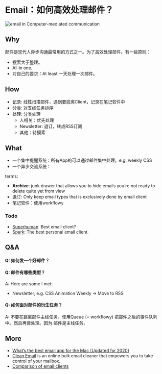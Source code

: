 # Email：如何高效处理邮件？

![email in Computer-mediated communication](https://i.imgur.com/UERjtLu.png)

## Why

邮件是现代人异步沟通最常用的方式之一。为了高效处理邮件，有一些原则：

- 搜索大于整理。
- All in one. 
- 对自己的要求：At least 一天处理一次邮件。


## How 

* 记录: 线性扫描邮件，遇到要脱离Client，记录在笔记软件中 
* 分类: 对支线任务排序
* 处理: 分类处理	
	* 人相关：优先处理
	* Newsletter: 退订，转成RSS订阅
	* 其他：待摸索


## What 

- 一个集中提醒系统：所有App的可以通过邮件集中处理。e.g. weekly CSS
- 一个异步交流系统：

terms: 

- **Archive**:  junk drawer that allows you to hide emails you’re not ready to delete quite yet from view
- 退订: Only keep email types that is exclusively done by email client
- 笔记软件：使用workflowy


### Todo

- [Superhuman](https://superhuman.com/): Best email client?
- [Spark](https://sparkmailapp.com/): The best personal email client.

## Q&A 

#### Q: 如何发一个好邮件？

#### Q: 邮件有哪些类型？

A: Here are some I met:

* Newsletter, e.g. CSS Animation Weekly -> Move to RSS 

#### Q: 如何面对邮件的衍生任务？

A: 不要在跳离邮件主线任务，使用Queue (= workflowy) 把邮件之后的事件队列中。然后再做处理。因为 邮件是主线任务。

## More 

* [What’s the best email app for the Mac (Updated for 2020)](https://9to5mac.com/2020/08/02/whats-the-best-email-app-for-mac/)
* [Clean Email](https://clean.email/features) is an online bulk email cleaner that empowers you to take control of your mailbox.
* [Comparison of email clients](https://www.wikiwand.com/en/Comparison_of_email_clients)